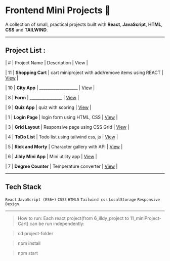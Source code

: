 # Frontend Mini Projects 🚀
A collection of small, practical projects built with **React**, **JavaScript**, **HTML**, **CSS**  and **TAILWIND**.

---

## Project List :
| # | Project Name | Description | View |

| 11 | **Shopping Cart** | cart miniproject with add/remove items using REACT | [View](11_miniProject-Cart/cart-app) |

| 10 | **City App** | ___________________ | [View](10_miniProject-city/city-app) |

| 8 | **Form** | ________________ | [View](8_miniProject-form/form-app) |

| 9 | **Quiz App** | quiz with scoring | [View](9_miniProject-quiz/question-app) |

| 1 | **Login Page** | login form using HTML, CSS | [View](1_login-page) |

| 3 | **Grid Layout** | Responsive page using CSS Grid | [View](3_page-with-grid) |

| 4 | **ToDo List** | Todo list using tailwind css, js | [View](4_ToDo-List) |

| 5 | **Rick and Morty** | Character gallery with API | [View](5_rick%20and%20morthy) |

| 6 | **Jildy Mini App** | Mini utility app | [View](6_jildy.project/mini-app) |

| 7 | **Degree Counter** | Temperature converter | [View](7_degreeCounter/degree-app) |

---

## Tech Stack
`React` `JavaScript (ES6+)` `CSS3` `HTML5` `Tailwind css` `LocalStorage` `Responsive Design`

---

> How to run:
> Each react project(from 6_illdy_project to 11_miniProject-Cart) can be run independently:

> cd project-folder

> npm install

> npm start
